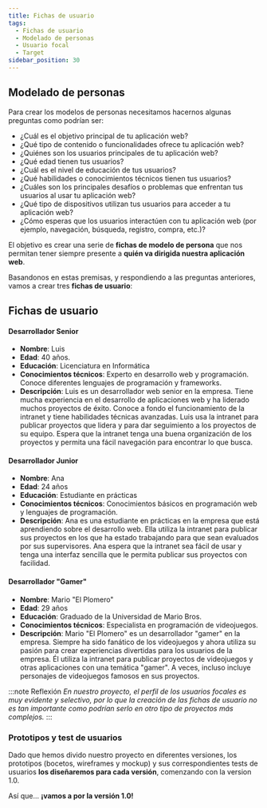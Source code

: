 ```yaml
---
title: Fichas de usuario
tags:
  - Fichas de usuario 
  - Modelado de personas
  - Usuario focal
  - Target
sidebar_position: 30
---
```



## Modelado de personas

Para crear los modelos de personas necesitamos hacernos algunas preguntas como podrían ser:

- ¿Cuál es el objetivo principal de tu aplicación web?
- ¿Qué tipo de contenido o funcionalidades ofrece tu aplicación web?
- ¿Quiénes son los usuarios principales de tu aplicación web?
- ¿Qué edad tienen tus usuarios?
- ¿Cuál es el nivel de educación de tus usuarios?
- ¿Qué habilidades o conocimientos técnicos tienen tus usuarios?
- ¿Cuáles son los principales desafíos o problemas que enfrentan tus usuarios al usar tu aplicación web?
- ¿Qué tipo de dispositivos utilizan tus usuarios para acceder a tu aplicación web?
- ¿Cómo esperas que los usuarios interactúen con tu aplicación web (por ejemplo, navegación, búsqueda, registro, compra, etc.)?

El objetivo es crear una serie de **fichas de modelo de persona** que nos permitan tener siempre presente a **quién va dirigida nuestra aplicación web**.

Basandonos en estas premisas, y respondiendo a las preguntas anteriores, vamos a crear tres **fichas de usuario**:

## Fichas de usuario

<div style={{display: 'flex', flexWrap: 'wrap'}}>

<div style={{width: '350px', border: '1px solid #ccc', margin: '20px', padding: '20px 10px ', shadow: '10px, 10px,10px,#cccccc', fontSize: '14px', boxShadow: '5px 5px 10px #cccccc'}}>

#### Desarrollador Senior

- **Nombre**: Luis
- **Edad**: 40 años.
- **Educación**: Licenciatura en Informática
- **Conocimientos técnicos**: Experto en desarrollo web y programación. Conoce diferentes lenguajes de programación y frameworks.
- **Descripción**: Luis es un desarrollador web senior en la empresa. Tiene mucha experiencia en el desarrollo de aplicaciones web y ha liderado muchos proyectos de éxito. Conoce a fondo el funcionamiento de la intranet y tiene habilidades técnicas avanzadas. Luis usa la intranet para publicar proyectos que lidera y para dar seguimiento a los proyectos de su equipo. Espera que la intranet tenga una buena organización de los proyectos y permita una fácil navegación para encontrar lo que busca.

</div>

<div style={{width: '350px', border: '1px solid #ccc', margin: '20px', padding: '20px 20px 20px 10px ', shadow: '10px, 10px,10px,#cccccc', fontSize: '14px', boxShadow: '5px 5px 10px #cccccc'}}>

#### Desarrollador Junior

- **Nombre**: Ana
- **Edad**: 24 años
- **Educación**: Estudiante en prácticas
- **Conocimientos técnicos**: Conocimientos básicos en programación web y lenguajes de programación.
- **Descripción**: Ana es una estudiante en prácticas en la empresa que está aprendiendo sobre el desarrollo web. Ella utiliza la intranet para publicar sus proyectos en los que ha estado trabajando para que sean evaluados por sus supervisores. Ana espera que la intranet sea fácil de usar y tenga una interfaz sencilla que le permita publicar sus proyectos con facilidad.
  
</div>

<div style={{width: '350px', border: '1px solid #cccccc', margin: '20px', padding: '20px 20px 20px 10px ', shadow: '10px, 10px,10px,#cccccc', fontSize: '14px', boxShadow: '5px 5px 10px #cccccc'}}>

#### Desarrollador "Gamer"

- **Nombre**: Mario "El Plomero"
- **Edad**: 29 años
- **Educación**: Graduado de la Universidad de Mario Bros.
- **Conocimientos técnicos**: Especialista en programación de videojuegos.
- **Descripción**: Mario "El Plomero" es un desarrollador "gamer" en la empresa. Siempre ha sido fanático de los videojuegos y ahora utiliza su pasión para crear experiencias divertidas para los usuarios de la empresa. Él utiliza la intranet para publicar proyectos de videojuegos y otras aplicaciones con una temática "gamer". A veces, incluso incluye personajes de videojuegos famosos en sus proyectos. 
  
</div>

</div>


:::note Reflexión
*En nuestro proyecto, el perfil de los usuarios focales es muy evidente y selectivo, por lo que la creación de las fichas de usuario no es tan importante como podrían serlo en otro tipo de proyectos más complejos.*
:::

### Prototipos y test de usuarios

Dado que hemos divido nuestro proyecto en diferentes versiones, los prototipos (bocetos, wireframes y mockup) y sus correspondientes tests de usuarios **los diseñaremos para cada versión**, comenzando con la version 1.0.

Así que... **¡vamos a por la versión 1.0!**